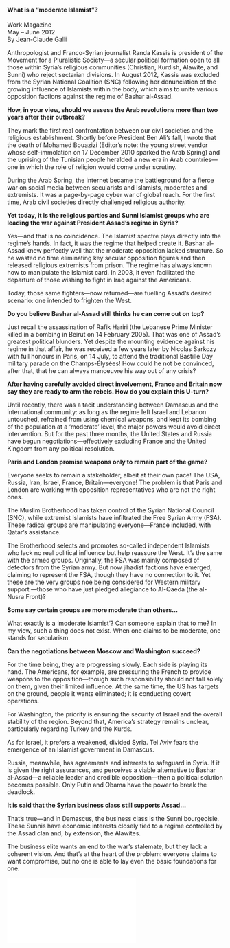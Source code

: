 <h4>What is a “moderate Islamist”?</h4>

Work Magazine  
May – June 2012  
By Jean-Claude Galli  

Anthropologist and Franco-Syrian journalist Randa Kassis is president of the Movement for a Pluralistic Society—a secular political formation open to all those within Syria’s religious communities (Christian, Kurdish, Alawite, and Sunni) who reject sectarian divisions. In August 2012, Kassis was excluded from the Syrian National Coalition (SNC) following her denunciation of the growing influence of Islamists within the body, which aims to unite various opposition factions against the regime of Bashar al-Assad.

<b>How, in your view, should we assess the Arab revolutions more than two years after their outbreak?</b>

They mark the first real confrontation between our civil societies and the religious establishment. Shortly before President Ben Ali’s fall, I wrote that the death of Mohamed Bouazizi (Editor’s note: the young street vendor whose self-immolation on 17 December 2010 sparked the Arab Spring) and the uprising of the Tunisian people heralded a new era in Arab countries—one in which the role of religion would come under scrutiny.

During the Arab Spring, the internet became the battleground for a fierce war on social media between secularists and Islamists, moderates and extremists. It was a page-by-page cyber war of global reach. For the first time, Arab civil societies directly challenged religious authority.

<b>Yet today, it is the religious parties and Sunni Islamist groups who are leading the war against President Assad’s regime in Syria?</b>

Yes—and that is no coincidence. The Islamist spectre plays directly into the regime’s hands. In fact, it was the regime that helped create it. Bashar al-Assad knew perfectly well that the moderate opposition lacked structure. So he wasted no time eliminating key secular opposition figures and then released religious extremists from prison. The regime has always known how to manipulate the Islamist card. In 2003, it even facilitated the departure of those wishing to fight in Iraq against the Americans.

Today, those same fighters—now returned—are fuelling Assad’s desired scenario: one intended to frighten the West.

<b>Do you believe Bashar al-Assad still thinks he can come out on top?</b>

Just recall the assassination of Rafik Hariri (the Lebanese Prime Minister killed in a bombing in Beirut on 14 February 2005). That was one of Assad’s greatest political blunders. Yet despite the mounting evidence against his regime in that affair, he was received a few years later by Nicolas Sarkozy with full honours in Paris, on 14 July, to attend the traditional Bastille Day military parade on the Champs-Élysées! How could he not be convinced, after that, that he can always manoeuvre his way out of any crisis?

<b>After having carefully avoided direct involvement, France and Britain now say they are ready to arm the rebels. How do you explain this U-turn?</b>

Until recently, there was a tacit understanding between Damascus and the international community: as long as the regime left Israel and Lebanon untouched, refrained from using chemical weapons, and kept its bombing of the population at a ‘moderate’ level, the major powers would avoid direct intervention. But for the past three months, the United States and Russia have begun negotiations—effectively excluding France and the United Kingdom from any political resolution.

<b>Paris and London promise weapons only to remain part of the game?</b>

Everyone seeks to remain a stakeholder, albeit at their own pace! The USA, Russia, Iran, Israel, France, Britain—everyone! The problem is that Paris and London are working with opposition representatives who are not the right ones.

The Muslim Brotherhood has taken control of the Syrian National Council (SNC), while extremist Islamists have infiltrated the Free Syrian Army (FSA). These radical groups are manipulating everyone—France included, with Qatar’s assistance.

The Brotherhood selects and promotes so-called independent Islamists who lack no real political influence but help reassure the West. It’s the same with the armed groups. Originally, the FSA was mainly composed of defectors from the Syrian army. But now jihadist factions have emerged, claiming to represent the FSA, though they have no connection to it. Yet these are the very groups noe being considered for Western military support —those who have just pledged allegiance to Al-Qaeda (the al-Nusra Front)?

<b>Some say certain groups are more moderate than others…</b>

What exactly is a ‘moderate Islamist’? Can someone explain that to me? In my view, such a thing does not exist. When one claims to be moderate, one stands for secularism.

<b>Can the negotiations between Moscow and Washington succeed?</b>

For the time being, they are progressing slowly. Each side is playing its hand. The Americans, for example, are pressuring the French to provide weapons to the opposition—though such responsibility should not fall solely on them, given their limited influence. At the same time, the US has targets on the ground, people it wants eliminated; it is conducting covert operations.

For Washington, the priority is ensuring the security of Israel and the overall stability of the region. Beyond that, America’s strategy remains unclear, particularly regarding Turkey and the Kurds.

As for Israel, it prefers a weakened, divided Syria. Tel Aviv fears the emergence of an Islamist government in Damascus.

Russia, meanwhile, has agreements and interests to safeguard in Syria. If it is given the right assurances, and perceives a viable alternative to Bashar al-Assad—a reliable leader and credible opposition—then a political solution becomes possible. Only Putin and Obama have the power to break the deadlock.

<b>It is said that the Syrian business class still supports Assad…</b>

That’s true—and in Damascus, the business class is the Sunni bourgeoisie. These Sunnis have economic interests closely tied to a regime controlled by the Assad clan and, by extension, the Alawites.

The business elite wants an end to the war’s stalemate, but they lack a coherent vision. And that’s at the heart of the problem: everyone claims to want compromise, but no one is able to lay even the basic foundations for one.

![](11.pdf)
<p></p>
